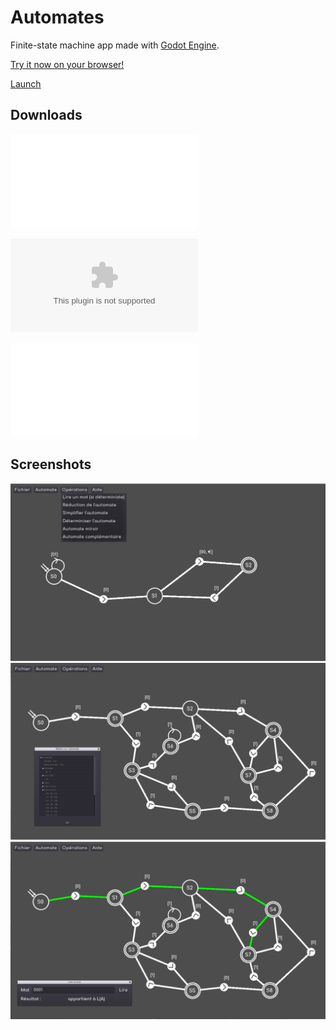 # Automates
 
Finite-state machine app made with [Godot Engine](https://github.com/godotengine/godot).

[Try it now on your browser!](https://mrredam.github.io/Automates/)

<a href="https://mrredam.github.io/Automates/" class="button pill">Launch</a>

## Downloads

![Windows](executables/windows/automates_win64.rar)

![Mac OS](executables/mac/automates_macOS.zip)

![Linux](executables/linux/automates_linux_X11.rar)

## Screenshots

![](screenshots/screen1.png)
![](screenshots/screen2.png)
![](screenshots/screen3.png)
